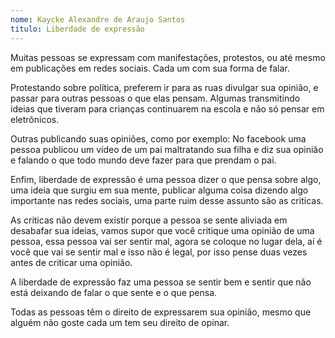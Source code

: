 ```yaml
--- 
nome: Kaycke Alexandre de Araujo Santos
titulo: Liberdade de expressão
---
```


Muitas pessoas se expressam com manifestações, protestos, ou até mesmo em publicações em redes sociais. Cada um com sua forma de falar.

Protestando sobre política, preferem ir para as ruas divulgar sua opinião, e passar para outras pessoas o que elas pensam. Algumas  transmitindo ideias que tiveram para crianças continuarem na escola e não só pensar em eletrônicos.

Outras publicando suas opiniões, como por exemplo: No facebook uma pessoa publicou um vídeo de um pai maltratando sua filha e diz sua opinião e falando o que todo mundo deve fazer para que prendam o pai.

Enfim, liberdade de expressão é uma pessoa dizer o que pensa sobre algo, uma ideia que surgiu em sua mente, publicar alguma coisa dizendo algo importante nas redes sociais, uma parte ruim desse assunto são as criticas.

As criticas não devem existir porque a pessoa se sente aliviada em desabafar sua ideias, vamos supor que você critique uma opinião de uma pessoa, essa pessoa vai ser sentir mal, agora se coloque no lugar dela, aí é você que vai se sentir mal e isso não é legal, por isso pense duas vezes antes de criticar uma opinião.

A liberdade de expressão faz uma pessoa se sentir bem e sentir que não está deixando de falar o que sente e o que pensa.

Todas as pessoas têm o direito de expressarem sua opinião, mesmo que alguém não goste cada um tem seu direito de opinar.
